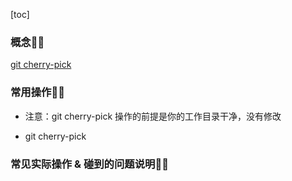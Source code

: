 [toc]

### 概念👨‍🦲
[git cherry-pick](https://git-scm.com/docs/git-cherry-pick)

### 常用操作👨‍🦲
- 注意：git cherry-pick 操作的前提是你的工作目录干净，没有修改

- git cherry-pick 

### 常见实际操作 & 碰到的问题说明👨‍🦲